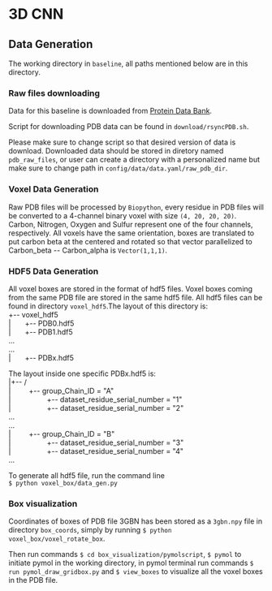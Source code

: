 # 3D CNN

## Data Generation
The working directory in `baseline`, all paths mentioned below are in this directory.
### Raw files downloading
Data for this baseline is downloaded from [Protein Data Bank](https://www.rcsb.org).  

Script for downloading PDB data can be found in `download/rsyncPDB.sh`.  

Please make sure to change script so that 
desired version of data is download. Downloaded data should be stored in diretory named 
`pdb_raw_files`, or user can create a directory with a personalized name but make sure 
to change path in `config/data/data.yaml/raw_pdb_dir`.

### Voxel Data Generation
Raw PDB files will be processed by `Biopython`, every residue in PDB files will be converted to a 4-channel binary
 voxel with size `(4, 20, 20, 20)`. Carbon, Nitrogen, Oxygen and Sulfur represent one of the four channels, 
respectively. All voxels have the same orientation, boxes are translated to put carbon beta at the centered and rotated
so that vector parallelized to Carbon_beta -- Carbon_alpha is `Vector(1,1,1)`.

### HDF5 Data Generation
All voxel boxes are stored in the format of hdf5 files. Voxel boxes coming from the same PDB file are stored in the same
hdf5 file. All hdf5 files can be found in directory `voxel_hdf5`.The layout of this directory is:   
+-- voxel_hdf5  
|       +-- PDB0.hdf5   
|       +-- PDB1.hdf5   
...     
...         
|       +-- PDBx.hdf5   

The layout inside one specific PDBx.hdf5 is:    
|+-- /   
|         +-- group_Chain_ID = "A"      
|                    +-- dataset_residue_serial_number = "1"         
|                    +-- dataset_residue_serial_number = "2"         
...         
...             
|         +-- group_Chain_ID = "B"      
|                    +-- dataset_residue_serial_number = "3"         
|                        +-- dataset_residue_serial_number = "4"      
...     


To generate all hdf5 file, run the command line          
`$ python voxel_box/data_gen.py`

### Box visualization
Coordinates of boxes of PDB file 3GBN has been stored as a `3gbn.npy` file in directory `box_coords`, 
simply by running `$ python voxel_box/voxel_rotate_box`.  

Then run commands `$ cd box_visualization/pymolscript`, `$ pymol` to initiate pymol in the working directory, in pymol terminal
run commands `$ run pymol_draw_gridbox.py` and `$ view_boxes` to visualize all the voxel boxes in the PDB file.






